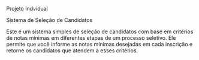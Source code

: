 Projeto Indvidual


Sistema de Seleção de Candidatos

Este é um sistema simples de seleção de candidatos com base em critérios de notas mínimas em diferentes etapas de um processo seletivo. Ele permite que você informe as notas mínimas desejadas em cada inscrição e retorne os candidatos que atendem a esses critérios.

